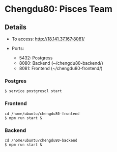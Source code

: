 # Chengdu80: Pisces Team

## Details
- To access: http://18.141.37.167:8081/

- Ports:
    - 5432: Postgress
    - 8080: Backend (~/chengdu80-backend/)
    - 8081: Frontend (~/chengdu80-frontend/)

### Postgres
```
$ service postgresql start
```

### Frontend
```
cd /home/ubuntu/chengdu80-frontend
$ npm run start &
```

### Backend
```
cd /home/ubuntu/chengdu80-backend
$ npm run start &
```
